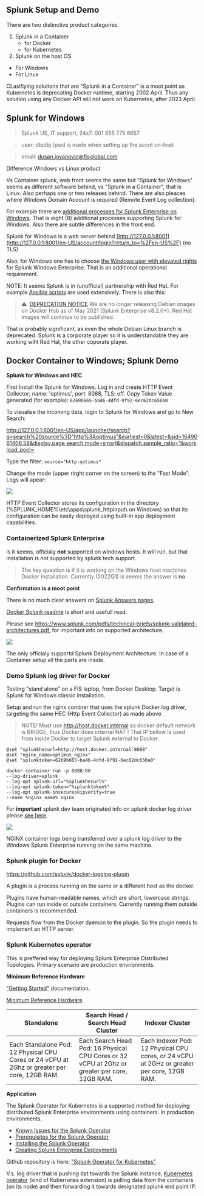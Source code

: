 
## **Splunk Setup and Demo** 

<!-- I will call them on monday and ask them, but I am pretty certain host nodes have to be linux machines. -->

<!-- Please start from here for details: https://github.com/splunk/docker-splunk/blob/master/docs/SUPPORT.md -->

There are two distinctive product categories.

1. Splunk in a Container
   - for Docker
   - for Kubernetes 
2. Splunk on the host OS
  - For Windows
  - For Linux 

CLasifiying solutions that are "Splunk in a Container" is a moot point as Kubernetes is deprecating Docker runtime, starting 2002 April. Thus any solution using any Docker API will not work on Kubernetes, after 2023 April. 

## **Splunk for Windows** 

> Splunk US, IT support, 24x7: 001 855 775 8657
<!-- Lozink@5 -->
> user: dbjdbj (pwd is made when setting up the accnt on-line)
<!-- *** -->
> email: dusan.jovanovic@fisglobal.com

Difference Windows vs Linux product

Vs Container splunk, web front seems the same but "Splunk for Windows" seems as different software behind, vs "Splunk in a Container", that is Linux. Also perhaps one or two releases behind. There are also pleaces where Windows Domain Account is required (Remote Event Log collection).

For example there are [additional processes for Splunk Enterprise on Windows](https://docs.splunk.com/Documentation/Splunk/8.2.5/Installation/Splunksarchitectureandwhatgetsinstalled). That is eight (8) additional processes supporting Splunk for Windows. Also there are subtle differences in the front end.

Splunk for Windows is a web server behind [http://127.0.0.1:8001](http://127.0.0.1:8001/en-US/account/login?return_to=%2Fen-US%2F) (no TLS)

Also, for Windows one has to choose [the Windows user with elevated rights](http://docs.splunk.com/Documentation/Splunk/8.2.5/Installation/ChoosetheuserSplunkshouldrunas)  for Splunk Windows Enterprise. That is an additional operational requirement.

<!-- https://docs.splunk.com/Documentation/Splunk/latest/Installation/Systemrequirements#Containerized_computing_platforms -->

NOTE: It seems Splunk is in (unofficial) partnership with Red Hat. For example [Ansible scripts](https://github.com/splunk/splunk-ansible#readme) are used extensively. There is also this:

> ⚠️ [DEPRECATION NOTICE](https://github.com/splunk/docker-splunk)
We are no longer releasing Debian images on Docker Hub as of May 2021 (Splunk Enterprise v8.2.0+). Red Hat images will continue to be published.

That is probably significant, as even the whole Debian Linux branch is deprecated. Splunk is a corporate player so it is understandable they are working wiht Red Hat, the other coporate player.

## Docker Container to Windows; Splunk Demo

**Splunk for Windows and HEC**

First Install the Splunk for Windows. Log in and create HTTP Event Collector; name: 'optimus', port: 8088, TLS: off.
Copy Token Value generated (for example): `6269b665-ba46-4dfd-9f92-6ec62dc650a0`

To visualise the incoming data, login to Splunk for Windows and go to New Search: 

http://127.0.0.1:8001/en-US/app/launcher/search?q=search%20source%3D"http%3Aoptimus"&earliest=0&latest=&sid=1649061406.58&display.page.search.mode=smart&dispatch.sample_ratio=1&workload_pool=

Type the filter: `source="http:optimus"`

Change the mode (upper rirght corner on the screen) to the "Fast Mode". Logs will apear:

![](media_splunk/hec_hello_world.png)

HTTP Event Collector stores its configuration in the directory (%SPLUNK_HOME%\etc\apps\splunk_httpinput\ on Windows) so that its configuration can be easily deployed using built-in app deployment capabilities.

### Containerized Splunk Enterprise

is it seems, officialy **not** supported on windows hosts. It will run, but that installation is not supported by splunk tech support. 

> The key question is if it is working on the Windows host machines Docker installation. Currently (2022Q1) is seems the answer is **no**.

**Confirmation is a moot point**

There is no much clear answers on [Splunk Answers pages](https://community.splunk.com/t5/Getting-Data-In/splunk-with-Docker-in-windows/m-p/441041/highlight/false#M76882).

[Docker Splunk readme](https://github.com/splunk/docker-splunk#readme) is short and usefull read.

Please see https://www.splunk.com/pdfs/technical-briefs/splunk-validated-architectures.pdf, for important info on supported architecture. 

![](media_splunk/splunk_single_server_deployment.png)

The only officialy supportd Splunk Deployment Architecture. In case of a Container setup all the parts are inside.

### Demo Splunk log driver for Docker

Testing "stand alone" on a FIS laptop, from Docker Desktop. Target is Splunk for Windows classic installation.

Setup and run the nginx continer that uses the splunk Docker log driver, targeting the same HEC (Http Event Collector) as made above.

> NOTE! Must use http://host.docker.internal as docker default network is BRIDGE, thus Docker does internal NAT !
> That IP bellow is used from inside Docker to target Splunk external to Docker.

```
@set "splunkhecurl=http://host.docker.internal:8088"
@set "nginx_name=optimus_nginx"
@set "splunktoken=6269b665-ba46-4dfd-9f92-6ec62dc650a0"

docker container run -p 8888:80 
--log-driver=splunk 
--log-opt splunk-url="%splunkhecurl%" 
--log-opt splunk-token="%splunktoken%" 
--log-opt splunk-insecureskipverify=true 
--name %nginx_name% nginx 
```
For **important**  splunk dev team originated info on splunk docker log driver please [see here](https://www.splunk.com/en_us/blog/tips-and-tricks/docker-1-13-with-improved-splunk-logging-driver.html).

![](media_splunk/from_alpine_to_hec_to_splunk.png)

NGINX container logs being transferred over a splunk log driver to the Windows Splunk Enterprise running on the same machine.

### Splunk plugin for Docker

https://github.com/splunk/docker-logging-plugin

A plugin is a process running on the same or a different host as the docker. 

Plugins have human-readable names, which are short, lowercase strings. Plugins can run inside or outside containers. Currently running them outside containers is recommended.

Requests flow from the Docker daemon to the plugin. So the plugin needs to implement an HTTP server.

### Splunk Kubernetes operator 

This is preffered way for deploying Splunk Enterprise Distributed Topologies. Primary scenario are production envrionments.

**Minimum Reference Hardware**

["Getting Started"](https://splunk.github.io/splunk-operator/) documentation.

[Minimum Reference Hardware](https://splunk.github.io/splunk-operator/#minimum-reference-hardware)

| Standalone	| Search Head / Search Head Cluster	| Indexer Cluster
|---------------|-----------------------------------|----------------
Each Standalone Pod: 12 Physical CPU Cores or 24 vCPU at 2Ghz or greater per core, 12GB RAM.	| Each Search Head Pod: 16 Physical CPU Cores or 32 vCPU at 2Ghz or greater per core, 12GB RAM.|	Each Indexer Pod: 12 Physical CPU cores, or 24 vCPU at 2GHz or greater per core, 12GB RAM.

**Application**

The Splunk Operator for Kubernetes is a supported method for deploying distributed Splunk Enterprise environments using containers. In production environments.

- [Known Issues for the Splunk Operator](https://splunk.github.io/splunk-operator/#known-issues-for-the-splunk-operator)
- [Prerequisites for the Splunk Operator](https://splunk.github.io/splunk-operator/#prerequisites-for-the-splunk-operator)
- [Installing the Splunk Operator](https://splunk.github.io/splunk-operator/#installing-the-splunk-operator)
- [Creating Splunk Enterprise Deployments](https://splunk.github.io/splunk-operator/#creating-splunk-enterprise-deployments)

Github repository is here: ["Splunk Operator for Kubernetes"](https://github.com/splunk/splunk-operator/blob/master/docs/README.md)

V.s. log driver that is pushing dat towards the Splunk instance, [Kubernetes operator](https://www.aquasec.com/cloud-native-academy/kubernetes-101/kubernetes-operators/) (kind of Kubernetes extension) is pulling data from the containers (on its node) and then forwarding it towards designated splunk end point IP.

